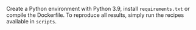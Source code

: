 Create a Python environment with Python 3.9, install `requirements.txt` or compile the Dockerfile. To reproduce all results, simply run the recipes available in `scripts`.